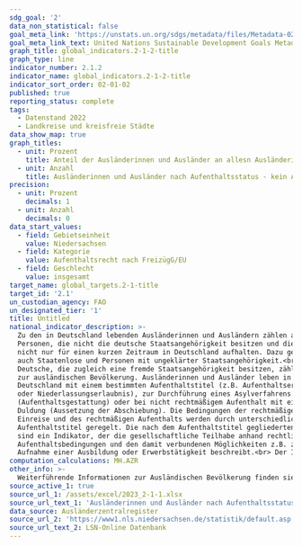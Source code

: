 ```yaml
---
sdg_goal: '2'
data_non_statistical: false
goal_meta_link: 'https://unstats.un.org/sdgs/metadata/files/Metadata-02-01-01.pdf'
goal_meta_link_text: United Nations Sustainable Development Goals Metadata (pdf 232kB)
graph_title: global_indicators.2-1-2-title
graph_type: line
indicator_number: 2.1.2
indicator_name: global_indicators.2-1-2-title
indicator_sort_order: 02-01-02
published: true
reporting_status: complete
tags:
  - Datenstand 2022
  - Landkreise und kreisfreie Städte
data_show_map: true
graph_titles:
  - unit: Prozent
    title: Anteil der Ausländerinnen und Ausländer an allesn Ausländerinnen und Ausländern nach Aufenthaltsstatus - kein Aufenthalstitel erforderlich (Prozent)
  - unit: Anzahl
    title: Ausländerinnen und Ausländer nach Aufenthaltsstatus - kein Aufenthalstitel erforderlich (Anzahl)
precision:
  - unit: Prozent
    decimals: 1
  - unit: Anzahl
    decimals: 0
data_start_values:
  - field: Gebietseinheit
    value: Niedersachsen
  - field: Kategorie
    value: Aufenthaltsrecht nach FreizügG/EU
  - field: Geschlecht
    value: insgesamt
target_name: global_targets.2-1-title
target_id: '2.1'
un_custodian_agency: FAO
un_designated_tier: '1'
title: Untitled
national_indicator_description: >-
  Zu den in Deutschland lebenden Ausländerinnen und Ausländern zählen alle
  Personen, die nicht die deutsche Staatsangehörigkeit besitzen und die sich
  nicht nur für einen kurzen Zeitraum in Deutschland aufhalten. Dazu gehören
  auch Staatenlose und Personen mit ungeklärter Staatsangehörigkeit.<br>
  Deutsche, die zugleich eine fremde Staatsangehörigkeit besitzen, zählen nicht
  zur ausländischen Bevölkerung. Ausländerinnen und Ausländer leben in
  Deutschland mit einem bestimmten Aufenthaltstitel (z.B. Aufenthaltserlaubnis
  oder Niederlassungserlaubnis), zur Durchführung eines Asylverfahrens
  (Aufenthaltsgestattung) oder bei nicht rechtmäßigem Aufenthalt mit einer
  Duldung (Aussetzung der Abschiebung). Die Bedingungen der rechtmäßigen
  Einreise und des rechtmäßigen Aufenthalts werden durch unterschiedliche
  Aufenthaltstitel geregelt. Die nach dem Aufenthaltstitel gegliederten Daten
  sind ein Indikator, der die gesellschaftliche Teilhabe anhand rechtlicher
  Aufenthaltsbedingungen und den damit verbundenen Möglichkeiten z.B. zur
  Aufnahme einer Ausbildung oder Erwerbstätigkeit beschreibt.<br> Der Indikator zeigt die Anzahl und die prozentuale Verteilung der Ausländerinnen und Ausländer, die auf Grund der Freizügigkeit innerhalb der EU oder weiteren Gründen keinen Aufenthaltstitel besitzen.
computation_calculations: MH.AZR
other_info: >-
  Weiterführende Informationen zur Ausländischen Bevölkerung finden sie in der <a href="https://www.destatis.de/DE/Themen/Gesellschaft-Umwelt/Bevoelkerung/Migration-Integration/_inhalt.html#sprg228898" target="_blank">Fachserie 1 Reihe 2 Ausländische Bevölkerung</a> auf den Internetseiten des Statistischen Bundesamtes.
source_active_1: true
source_url_1: /assets/excel/2023_2-1-1.xlsx
source_url_text_1: 'Ausländerinnen und Ausländer nach Aufenthaltsstatus'
data_source: Ausländerzentralregister
source_url_2: 'https://www1.nls.niedersachsen.de/statistik/default.asp'
source_url_text_2: LSN-Online Datenbank
---
```

